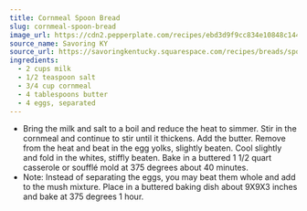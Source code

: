```yaml
---
title: Cornmeal Spoon Bread
slug: cornmeal-spoon-bread
image_url: https://cdn2.pepperplate.com/recipes/ebd3d9f9cc834e10848c14497179f647.jpg
source_name: Savoring KY
source_url: https://savoringkentucky.squarespace.com/recipes/breads/spoonbreadrecipe/
ingredients:
  - 2 cups milk
  - 1/2 teaspoon salt
  - 3/4 cup cornmeal
  - 4 tablespoons butter
  - 4 eggs, separated
---
```


* Bring the milk and salt to a boil and reduce the heat to simmer. Stir in the cornmeal and continue to stir until it thickens. Add the butter. Remove from the heat and beat in the egg yolks, slightly beaten. Cool slightly and fold in the whites, stiffly beaten. Bake in a buttered 1 1/2 quart casserole or soufflé mold at 375 degrees about 40 minutes.
* Note: Instead of separating the eggs, you may beat them whole and add to the mush mixture. Place in a buttered baking dish about 9X9X3 inches and bake at 375 degrees 1 hour.
